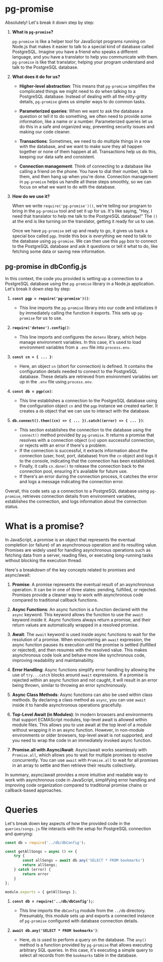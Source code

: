 # pg-promise

Absolutely! Let's break it down step by step:

1. **What is `pg-promise`?**
   
   `pg-promise` is like a helper tool for JavaScript programs running on Node.js that makes it easier to talk to a special kind of database called PostgreSQL. Imagine you have a friend who speaks a different language, and you have a translator to help you communicate with them. `pg-promise` is like that translator, helping your program understand and talk to the PostgreSQL database.

2. **What does it do for us?**

   - **Higher-level abstraction**: This means that `pg-promise` simplifies the complicated things we might need to do when talking to a PostgreSQL database. Instead of dealing with all the nitty-gritty details, `pg-promise` gives us simpler ways to do common tasks.
   
   - **Parameterized queries**: When we want to ask the database a question or tell it to do something, we often need to provide some information, like a name or a number. Parameterized queries let us do this in a safe and organized way, preventing security issues and making our code cleaner.
   
   - **Transactions**: Sometimes, we need to do multiple things in a row with the database, and we want to make sure they all happen together or none of them happen at all. Transactions help us do this, keeping our data safe and consistent.
   
   - **Connection management**: Think of connecting to a database like calling a friend on the phone. You have to dial their number, talk to them, and then hang up when you're done. Connection management in `pg-promise` helps us handle all these steps smoothly, so we can focus on what we want to do with the database.

3. **How do we use it?**

   When we write `require('pg-promise')()`, we're telling our program to bring in the `pg-promise` tool and set it up for us. It's like saying, "Hey, I need that translator to help me talk to the PostgreSQL database!" The `()` at the end is like turning on the translator, getting it ready for us to use.
   
   Once we have `pg-promise` set up and ready to go, it gives us back a special box called `pgp`. Inside this box is everything we need to talk to the database using `pg-promise`. We can then use this `pgp` box to connect to the PostgreSQL database and ask it questions or tell it what to do, like fetching some data or saving new information.

## pg-promise in dbConfig.js

In this context, the code you provided is setting up a connection to a PostgreSQL database using the `pg-promise` library in a Node.js application. Let's break it down step by step:

1. **`const pgp = require('pg-promise')()`**:
   - This line imports the `pg-promise` library into our code and initializes it by immediately calling the function it exports. This sets up `pg-promise` for us to use.

2. **`require('dotenv').config()`**:
   - This line imports and configures the `dotenv` library, which helps manage environment variables. In this case, it's used to load environment variables from a `.env` file into `process.env`.

3. **`const cn = { ... }`**:
   - Here, an object `cn` (short for connection) is defined. It contains the configuration details needed to connect to the PostgreSQL database. These details are retrieved from environment variables set up in the `.env` file using `process.env`.

4. **`const db = pgp(cn)`**:
   - This line establishes a connection to the PostgreSQL database using the configuration object `cn` and the `pgp` instance we created earlier. It creates a `db` object that we can use to interact with the database.

5. **`db.connect().then((cn) => { ... }).catch((error) => { ... })`**:
   - This section establishes the connection to the database using the `connect()` method provided by `pg-promise`. It returns a promise that resolves with a connection object (`cn`) upon successful connection, or rejects with an error if there's a problem.
   - If the connection is successful, it extracts information about the connection (user, host, port, database) from the `cn` object and logs it to the console, indicating that the connection has been established.
   - Finally, it calls `cn.done()` to release the connection back to the connection pool, ensuring it's available for future use.
   - If there's an error during the connection process, it catches the error and logs a message indicating the connection error.

Overall, this code sets up a connection to a PostgreSQL database using `pg-promise`, retrieves connection details from environment variables, establishes the connection, and logs information about the connection status.

# What is a promise?

In JavaScript, a promise is an object that represents the eventual completion (or failure) of an asynchronous operation and its resulting value. Promises are widely used for handling asynchronous operations such as fetching data from a server, reading files, or executing long-running tasks without blocking the execution thread.

Here's a breakdown of the key concepts related to promises and async/await:

1. **Promise**: A promise represents the eventual result of an asynchronous operation. It can be in one of three states: pending, fulfilled, or rejected. Promises provide a cleaner way to work with asynchronous code compared to traditional callback functions.

2. **Async Functions**: An async function is a function declared with the `async` keyword. This keyword allows the function to use the `await` keyword inside it. Async functions always return a promise, and their return values are automatically wrapped in a resolved promise.

3. **Await**: The `await` keyword is used inside async functions to wait for the resolution of a promise. When encountering an `await` expression, the async function pauses its execution until the promise is settled (fulfilled or rejected), and then resumes with the resolved value. This makes asynchronous code look and behave more like synchronous code, improving readability and maintainability.

4. **Error Handling**: Async functions simplify error handling by allowing the use of `try...catch` blocks around `await` expressions. If a promise is rejected within an async function and not caught, it will result in an error being thrown, similar to throwing an error synchronously.

5. **Async Class Methods**: Async functions can also be used within class methods. By declaring a class method as `async`, you can use `await` inside it to handle asynchronous operations gracefully.

6. **Top-Level Await (in Modules)**: In modern browsers and environments that support ECMAScript modules, top-level await is allowed within module files. This allows you to use await at the top level of a module without wrapping it in an async function. However, in non-module environments or older browsers, top-level await is not supported, and you need to wrap the code in an immediately invoked async function.

7. **Promise.all with Async/Await**: Async/await works seamlessly with `Promise.all`, which allows you to wait for multiple promises to resolve concurrently. You can use `await` with `Promise.all` to wait for all promises in an array to settle and then retrieve their results collectively.

In summary, async/await provides a more intuitive and readable way to work with asynchronous code in JavaScript, simplifying error handling and improving code organization compared to traditional promise chains or callback-based approaches.

# Queries

Let's break down key aspects of how the provided code in the `queries/songs.js` file interacts with the setup for PostgreSQL connection and querying:

```js
const db = require('../db/dbConfig');

const getAllSongs = async () => {
    try {
        const allSongs = await db.any('SELECT * FROM bookmarks')
        return allSongs;
    } catch (error) {
        return error
    }
};

module.exports = { getAllSongs };
```

1. **`const db = require('../db/dbConfig');`**:
   - This line imports the `dbConfig` module from the `../db` directory. Presumably, this module sets up and exports a connected instance of `pg-promise` configured with database connection details.

2. **`await db.any('SELECT * FROM bookmarks')`**:
   - Here, `db` is used to perform a query on the database. The `any()` method is a function provided by `pg-promise` that allows executing arbitrary SQL queries. In this case, it's executing a simple query to select all records from the `bookmarks` table in the database.